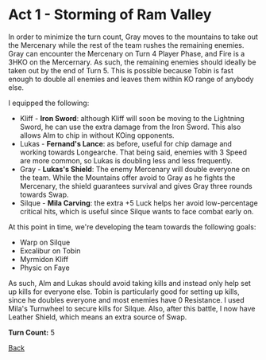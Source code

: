 # Act 1 - Storming of Ram Valley

In order to minimize the turn count, Gray moves to the mountains to take out the Mercenary while the rest of the team rushes the remaining enemies. Gray can encounter the Mercenary on Turn 4 Player Phase, and Fire is a 3HKO on the Mercernary. As such, the remaining enemies should ideally be taken out by the end of Turn 5. This is possible because Tobin is fast enough to double all enemies and leaves them within KO range of anybody else.

I equipped the following:

- Kliff - **Iron Sword**: although Kliff will soon be moving to the Lightning Sword, he can use the extra damage from the Iron Sword. This also allows Alm to chip in without KOing opponents.
- Lukas - **Fernand's Lance**: as before, useful for chip damage and working towards Longearche. That being said, enemies with 3 Speed are more common, so Lukas is doubling less and less frequently.
- Gray - **Lukas's Shield**: The enemy Mercenary will double everyone on the team. While the Mountains offer avoid to Gray as he fights the Mercenary, the shield guarantees survival and gives Gray three rounds towards Swap.
- Silque - **Mila Carving**: the extra +5 Luck helps her avoid low-percentage critical hits, which is useful since Silque wants to face combat early on.

At this point in time, we're developing the team towards the following goals:

- Warp on Silque
- Excalibur on Tobin
- Myrmidon Kliff
- Physic on Faye

As such, Alm and Lukas should avoid taking kills and instead only help set up kills for everyone else. Tobin is particularly good for setting up kills, since he doubles everyone and most enemies have 0 Resistance. I used Mila's Turnwheel to secure kills for Silque. Also, after this battle, I now have Leather Shield, which means an extra source of Swap.

**Turn Count:** 5

[Back](README.md)
